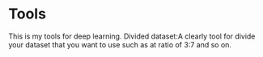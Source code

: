 # Tools
This is my tools for deep learning.
Divided dataset:A clearly tool for divide your dataset that you want to use such as at ratio of 3:7 and so on.
